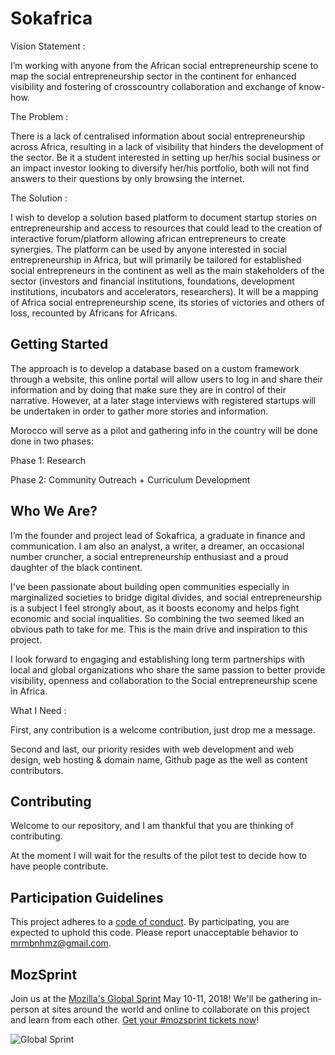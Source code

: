 # Sokafrica

Vision Statement :

I’m working with anyone from the African social entrepreneurship scene to map the social entrepreneurship sector in the continent for enhanced visibility and fostering of crosscountry collaboration and exchange of know-how.

The Problem :

There is a lack of centralised information about social entrepreneurship across Africa, resulting in a lack of visibility that hinders the development of the sector. Be it a student interested in setting up her/his social business or an impact investor looking to diversify her/his portfolio, both will not find answers to their questions by only browsing the internet.

The Solution :

I wish to develop a solution based platform to document startup stories on entrepreneurship and access to resources that could lead to the creation of interactive forum/platform allowing african entrepreneurs to create synergies. The platform can be used by anyone interested in social entrepreneurship in Africa, but will primarily be tailored for established social entrepreneurs in the continent as well as the main stakeholders of the sector (investors and financial institutions, foundations, development institutions, incubators and accelerators, researchers). It will be a mapping of Africa social entrepreneurship scene, its stories of victories and others of loss, recounted by Africans for Africans. 


## Getting Started

The approach is to develop a database based on a custom framework through a website, this online portal will allow users to log in and share their information and by doing that make sure they are in control of their narrative. However, at a later stage interviews with registered startups will be undertaken in order to gather more stories and information.

Morocco will serve as a pilot and gathering info in the country will be done done in two phases:

Phase 1: Research

Phase 2: Community Outreach + Curriculum Development

## Who We Are?

I’m the founder and project lead of Sokafrica, a graduate in finance and communication. I am also an analyst, a writer, a dreamer, an occasional number cruncher, a social entrepreneurship enthusiast and a proud daughter of the black continent.

I've been passionate about building open communities especially in marginalized societies to bridge digital divides, and social entrepreneurship is a subject I feel strongly about, as it boosts economy and helps fight economic and social inqualities. So combining the two seemed liked an obvious path to take for me. This is the main drive and inspiration to this project.

I look forward to engaging and establishing long term partnerships with local and global organizations who share the same passion to better provide visibility, openness and collaboration to the Social entrepreneurship scene in Africa.

What I Need :

First, any contribution is a welcome contribution, just drop me a message.

Second and last, our priority resides with web development and web design, web hosting & domain name, Github page as the well as content contributors.


## Contributing

Welcome to our repository, and I am thankful that you are thinking of contributing.

At the moment I will wait for the results of the pilot test to decide how to have people contribute.

## Participation Guidelines

This project adheres to a [code of conduct](CODE_OF_CONDUCT.md). By participating, you are expected to uphold this code. Please report unacceptable behavior to mrmbnhmz@gmail.com.

## MozSprint

Join us at the [Mozilla's Global Sprint](http://mzl.la/global-sprint/) May 10-11, 2018! We'll be gathering in-person at sites around the world and online to collaborate on this project and learn from each other. [Get your #mozsprint tickets now](http://mzl.la/global-sprint/)!

![Global Sprint](https://user-images.githubusercontent.com/617994/37716586-3b0397a0-2cf5-11e8-8c6f-bad01f67f50e.jpg)
